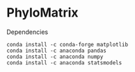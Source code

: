 # PhyloMatrix

Dependencies
```
conda install -c conda-forge matplotlib
conda install -c anaconda pandas
conda install -c anaconda numpy
conda install -c anaconda statsmodels
```
